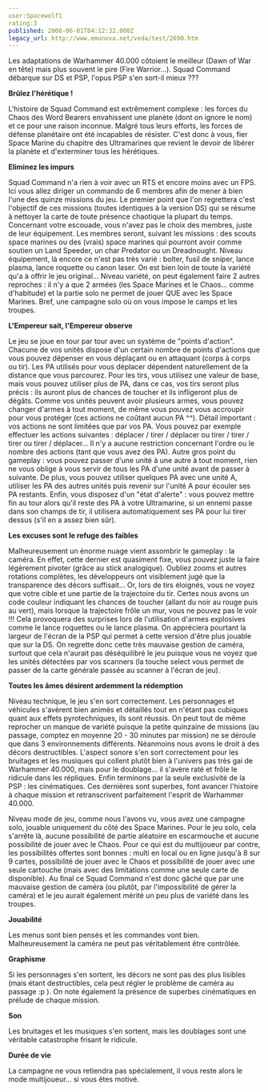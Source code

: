 ```yaml
---
user:Spacewolf1
rating:3
published: 2008-06-01T04:12:32.000Z
legacy_url: http://www.emunova.net/veda/test/2690.htm
---
```

Les adaptations de Warhammer 40.000 côtoient le meilleur (Dawn of War en tête) mais plus souvent le pire (Fire Warrior...). Squad Command débarque sur DS et PSP, l'opus PSP s'en sort-il mieux ???  

  

**Brûlez l'hérétique !**  

L'histoire de Squad Command est extrêmement complexe : les forces du Chaos des Word Bearers envahissent une planète (dont on ignore le nom) et ce pour une raison inconnue. Malgré tous leurs efforts, les forces de défense planétaire ont été incapables de résister. C'est donc à vous, fier Space Marine du chapitre des Ultramarines que revient le devoir de libérer la planète et d'exterminer tous les hérétiques.  

  

**Eliminez les impurs**  

Squad Command n'a rien à voir avec un RTS et encore moins avec un FPS. Ici vous allez diriger un commando de 6 membres afin de mener à bien l'une des quinze missions du jeu. Le premier point que l'on regrettera c'est l'objectif de ces missions (toutes identiques à la version DS) qui se résume à nettoyer la carte de toute présence chaotique la plupart du temps. Concernant votre escouade, vous n'avez pas le choix des membres, juste de leur équipement. Les membres seront, suivant les missions : des scouts space marines ou des (vrais) space marines qui pourront avoir comme soutien un Land Speeder, un char Predator ou un Dreadnought. Niveau équipement, là encore ce n'est pas très varié : bolter, fusil de sniper, lance plasma, lance roquette ou canon laser. On est bien loin de toute la variété qu'a à offrir le jeu original... Niveau variété, on peut également faire 2 autres reproches : il n'y a que 2 armées (les Space Marines et le Chaos... comme d'habitude) et la partie solo ne permet de jouer QUE avec les Space Marines. Bref, une campagne solo où on vous impose le camps et les troupes.  

  

**L'Empereur sait, l'Empereur observe**  

Le jeu se joue en tour par tour avec un système de "points d'action". Chacune de vos unités dispose d'un certain nombre de points d'actions que vous pouvez dépenser en vous déplaçant ou en attaquant (corps à corps ou tir). Les PA utilisés pour vous déplacer dépendent naturellement de la distance que vous parcourez. Pour les tirs, vous utilisez une valeur de base, mais vous pouvez utiliser plus de PA, dans ce cas, vos tirs seront plus précis : ils auront plus de chances de toucher et ils infligeront plus de dégâts. Comme vos unités peuvent avoir plusieurs armes, vous pouvez changer d'armes à tout moment, de même vous pouvez vous accroupir pour vous protéger (ces actions ne coûtant aucun PA ^^). Détail important : vos actions ne sont limitées que par vos PA. Vous pouvez par exemple effectuer les actions suivantes : déplacer / tirer / déplacer ou tirer / tirer / tirer ou tirer / déplacer... Il n'y a aucune restriction concernant l'ordre ou le nombre des actions (tant que vous avez des PA). Autre gros point du gameplay : vous pouvez passer d'une unité à une autre à tout moment, rien ne vous oblige à vous servir de tous les PA d'une unité avant de passer à suivante. De plus, vous pouvez utiliser quelques PA avec une unité A, utiliser les PA des autres unités puis revenir sur l'unité A pour écouler ses PA restants. Enfin, vous disposez d'un "état d'alerte" : vous pouvez mettre fin au tour alors qu'il reste des PA à votre Ultramarine, si un ennemi passe dans son champs de tir, il utilisera automatiquement ses PA pour lui tirer dessus (s'il en a assez bien sûr).  

  

**Les excuses sont le refuge des faibles**  

Malheureusement un énorme nuage vient assombrir le gameplay : la caméra. En effet, cette dernier est quasiment fixe, vous pouvez juste la faire légèrement pivoter (grâce au stick analogique). Oubliez zooms et autres rotations complètes, les développeurs ont visiblement jugé que la transparence des décors suffisait... Or, lors de tirs éloignés, vous ne voyez que votre cible et une partie de la trajectoire du tir. Certes nous avons un code couleur indiquant les chances de toucher (allant du noir au rouge puis au vert), mais lorsque la trajectoire frôle un mur, vous ne pouvez pas le voir !!! Cela provoquera des surprises lors de l'utilisation d'armes explosives comme le lance roquettes ou le lance plasma. On appréciera pourtant la largeur de l'écran de la PSP qui permet à cette version d'être plus jouable que sur la DS. On regrette donc cette très mauvaise gestion de caméra, surtout que cela n'aurait pas déséquilibré le jeu puisque vous ne voyez que les unités détectées par vos scanners (la touche select vous permet de passer de la carte générale passée au scanner à l'écran de jeu).  

  

**Toutes les âmes désirent ardemment la rédemption**  

Niveau technique, le jeu s'en sort correctement. Les personnages et véhicules s'avèrent bien animés et détaillés tout en n'étant pas cubiques quant aux effets pyrotechniques, ils sont réussis. On peut tout de même reprocher un manque de variété puisque la petite quinzaine de missions (au passage, comptez en moyenne 20 - 30 minutes par mission) ne se déroule que dans 3 environnements différents. Néanmoins nous avons le droit à des décors destructibles. L'aspect sonore s'en sort correctement pour les bruitages et les musiques qui collent plutôt bien à l'univers pas très gai de Warhammer 40.000, mais pour le doublage... il s'avère raté et frôle le ridicule dans les répliques. Enfin terminons par la seule exclusivité de la PSP : les cinématiques. Ces dernières sont superbes, font avancer l'histoire à chaque mission et retranscrivent parfaitement l'esprit de Warhammer 40.000\.  

Niveau mode de jeu, comme nous l'avons vu, vous avez une campagne solo, jouable uniquement du côté des Space Marines. Pour le jeu solo, cela s'arrête là, aucune possibilité de partie aléatoire en escarmouche et aucune possibilité de jouer avec le Chaos. Pour ce qui est du multijoueur par contre, les possibilités offertes sont bonnes : multi en local ou en ligne jusqu'à 8 sur 9 cartes, possibilité de jouer avec le Chaos et possibilité de jouer avec une seule cartouche (mais avec des limitations comme une seule carte de disponible). Au final ce Squad Command n'est donc gâché que par une mauvaise gestion de caméra (ou plutôt, par l'impossibilité de gérer la caméra) et le jeu aurait également mérité un peu plus de variété dans les troupes.  

  

  

**Jouabilité**  

Les menus sont bien pensés et les commandes vont bien. Malheureusement la caméra ne peut pas véritablement être contrôlée.  

**Graphisme**  

Si les personnages s'en sortent, les décors ne sont pas des plus lisibles (mais étant destructibles, cela peut régler le problème de caméra au passage :p ). On note également la présence de superbes cinématiques en prélude de chaque mission.  

**Son**  

Les bruitages et les musiques s'en sortent, mais les doublages sont une véritable catastrophe frisant le ridicule.  

**Durée de vie**  

La campagne ne vous retiendra pas spécialement, il vous reste alors le mode multijoueur... si vous êtes motivé.
